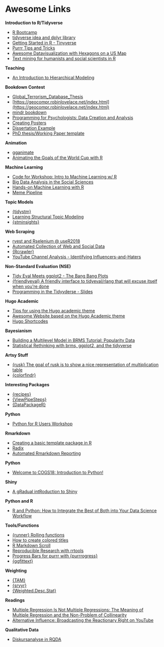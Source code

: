 # Awesome Links

**Introduction to R/Tidyverse**

+ [R Bootcamp](https://github.com/jkosie/uoregon_r_bootcamp)
+ [tidyverse idea and dplyr library](https://mczyzj.github.io/BeginnersGuideToGalaxy/somwehere-between-basic-and-useful.html#tidyverse-idea-and-dplyr-library)
+ [Getting Started in R - Tinyverse](https://github.com/eddelbuettel/gsir-te)
+ [Purrr Tips and Tricks](https://www.hvitfeldt.me/blog/purrr-tips-and-tricks/)
+ [Awesome Datavisualization with Hexagons on a US Map](https://github.com/othomantegazza/code-tidytuesday/blob/master/2-26-UFO.R)
+ [Text mining for humanists and social scientists in R](https://tm4ss.github.io/docs/index.html)

**Teaching**

+ [An Introduction to Hierarchical Modeling](http://mfviz.com/hierarchical-models/)

**Bookdown Contest**

+ [Global_Terrorism_Database_Thesis](https://github.com/pranavpandya84/Global_Terrorism_Database_THESIS)
+ [https://geocompr.robinlovelace.net/index.html](https://geocompr.robinlovelace.net/index.html)
+ [mindr bookdown](https://community.rstudio.com/t/bookdown-contest-submission-mindr-convert-a-bookdown-project-into-a-mind-map-and-vice-versa/15121)
+ [Programming for Psychologists: Data Creation and Analysis](https://crumplab.github.io/programmingforpsych/)
+ [Creating Posters](https://www.bapt.xyz/blog/posters)
+ [Dissertation Example](https://github.com/eddiekasner/example-dissertation)
+ [PhD thesis/Working Paper template](https://github.com/robjhyndman/monashebstemplates)

**Animation**

+ [gganimate](https://github.com/thomasp85/gganimate#gganimate-)
+ [Animating the Goals of the World Cup with R](https://ryo-n7.github.io/2018-07-24-visualize-worldcup-part-3/)

**Machine Learning**

+ [Code for Workshop: Intro to Machine Learning w/ R](https://shirinsplayground.netlify.com/2018/06/intro_to_ml_workshop_heidelberg/)
+ [Big Data Analysis in the Social Sciences](http://pablobarbera.com/ECPR-SC105/)
+ [Hands-on Machine Learning with R](https://bradleyboehmke.github.io/hands-on-machine-learning-with-r/index.html)
+ [Meme Pipeline](https://github.com/memespaper/memes_pipeline)

**Topic Models**

+ [{tidystm}](https://github.com/mikajoh/tidystm)
+ [Learning Structural Topic Modeling](https://github.com/dondealban/learning-stm)
+ [{stminsights}](https://github.com/methodds/stminsights)

**Web Scraping**

+ [rvest and Rselenium @ useR2018](https://gist.github.com/HanjoStudy/e5b1a425b5436550a66a4e0b05352a51)
+ [Automated Collection of Web and Social Data](http://pablobarbera.com/ECPR-SC104/)
+ [{Rcrawler}](https://github.com/salimk/Rcrawler)
+ [YouTube Channel Analysis - Identifying Influencers-and-Haters](https://towardsdatascience.com/youtube-channel-analysis-identifying-influencers-and-haters-8d7a4c0790c7)

**Non-Standard Evaluation (NSE)**

+ [Tidy Eval Meets ggplot2 - The Bang Bang Plots](http://www.onceupondata.com/2018/07/06/ggplot-tidyeval/)
+ [{friendlyeval} A friendly interface to tidyeval/rlang that will excuse itself when you're done](https://github.com/MilesMcBain/friendlyeval)
+ [Programming in the Tidyvderse - Slides](https://speakerdeck.com/lionelhenry/programming-in-the-tidyverse
)


**Hugo Academic**

+ [Tips for using the Hugo academic theme](https://lmyint.github.io/post/hugo-academic-tips/)
+ [Awesome Website based on the Hugo Academic theme](https://github.com/fliptanedo/FlipWebsite2017)
+ [Hugo Shortcodes](https://gohugo.io/content-management/shortcodes/)

**Bayesianism**

+ [Building a Multilevel Model in BRMS Tutorial: Popularity Data](https://www.rensvandeschoot.com/brms-started/)
+ [Statistical Rethinking with brms, ggplot2, and the tidyverse](https://bookdown.org/connect/#/apps/1850/access)

**Artsy Stuff**

+ [{rusk} The goal of rusk is to show a nice representation of multiplication table](https://github.com/ThinkR-open/rusk)
+ [{colorfindr}](https://github.com/zumbov2/colorfindr)

**Interesting Packages**

+ [{recipes}](https://github.com/topepo/user2018/blob/master/slides/Recipes_for_Data_Processing.pdf)
+ [{ViewPipeSteps}](https://github.com/daranzolin/ViewPipeSteps)
+ [{DataPackageR}](https://ropensci.org/blog/2018/09/18/datapackager/)

**Python**

+ [Python for R Users Workshop](https://github.com/MangoTheCat/python-for-r-users-workshop)

**Rmarkdown**

+ [Creating a basic template package in R](http://ismayc.github.io/ecots2k16/template_pkg/)
+ [Radix](https://rstudio.github.io/radix/)
+ [Automated Rmarkdown Reporting](https://medium.com/@urban_institute/iterated-fact-sheets-with-r-markdown-d685eb4eafce)

**Python**

+ [Welcome to COGS18: Introduction to Python!](https://cogs18.github.io/intro/)

**Shiny**

+ [A gRadual intRoduction to Shiny](https://laderast.github.io/gradual_shiny/index.html)

**Python and R**

+ [R and Python: How to Integrate the Best of Both into Your Data Science Workflow](https://www.r-bloggers.com/r-and-python-how-to-integrate-the-best-of-both-into-your-data-science-workflow/)

**Tools/Functions**

+ [{runner} Rolling functions](https://cran.r-project.org/web/packages/runner/vignettes/runner.html)
+ [How to create colored titles](https://github.com/danawanzer/tidytuesdayweek18/blob/master/Week_18_-_Dallas_Animal_Shelter_RMD.md)
+ [R Markdown Scroll](https://github.com/nathaneastwood/r-markdown-scroll)
+ [Reproducible Research with rrtools](https://annakrystalli.me/rrtools-repro-research/index.html)
+ [Progress Bars for purrr with {purrrogress}](https://cran.r-project.org/web/packages/purrrogress/readme/README.html)
+ [{ggfittext}](https://github.com/wilkox/ggfittext)


**Weighting**

+ [{TAM}](https://www.rdocumentation.org/packages/TAM/versions/2.12-18/topics/weighted_Stats)
+ [{srvyr}](https://github.com/gergness/srvyr)
+ [{Weighted.Desc.Stat}](https://rdrr.io/cran/Weighted.Desc.Stat/man/)

**Readings**

+ [Multiple Regression Is Not Multiple Regressions: The Meaning of Multiple Regression and the Non-Problem of Collinearity](https://quod.lib.umich.edu/cgi/t/text/text-idx?cc=ptpbio;c=ptb;c=ptpbio;idno=16039257.0010.003;view=text;rgn=main;xc=1;g=ptpbiog)
+ [Alternative Influence: Broadcasting the Reactionary Right on YouTube](https://datasociety.net/wp-content/uploads/2018/09/DS_Alternative_Influence.pdf)


**Qualitative Data**
+ [Diskursanalyse in RQDA](https://rpubs.com/dastan/rqda_hd)

